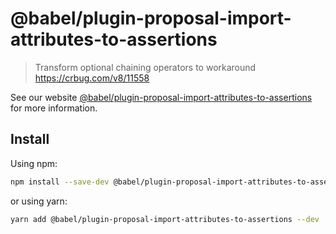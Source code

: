 # @babel/plugin-proposal-import-attributes-to-assertions

> Transform optional chaining operators to workaround https://crbug.com/v8/11558

See our website [@babel/plugin-proposal-import-attributes-to-assertions](https://babeljs.io/docs/en/babel-plugin-proposal-import-attributes-to-assertions) for more information.

## Install

Using npm:

```sh
npm install --save-dev @babel/plugin-proposal-import-attributes-to-assertions
```

or using yarn:

```sh
yarn add @babel/plugin-proposal-import-attributes-to-assertions --dev
```
